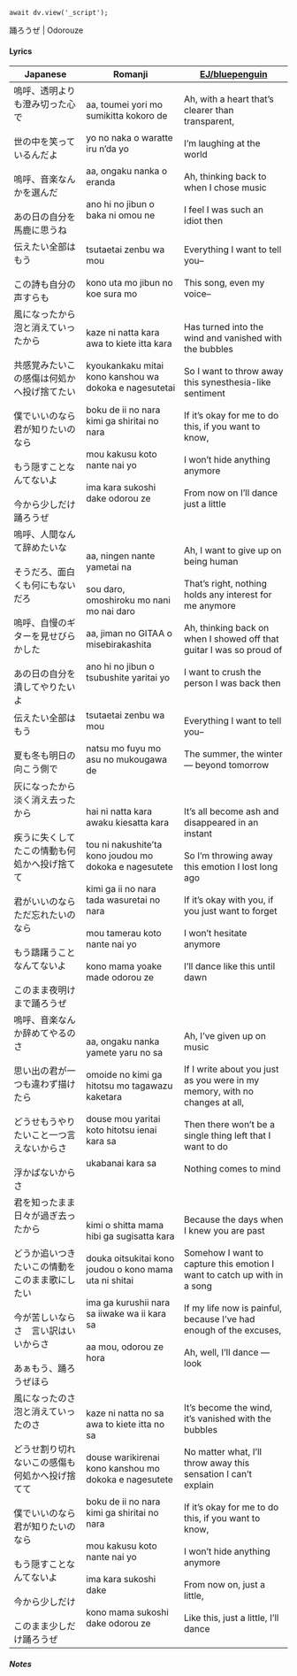 ```dataviewjs
await dv.view('_script');
```
踊ろうぜ | Odorouze
#### Lyrics

| Japanese                                                                                                                          | Romanji                                                                                                                                                                                                                                                              | [EJ/bluepenguin](https://ejtranslations.wordpress.com/2020/05/12/yorushika-odorou-ze/)                                                                                                                                                                                                                     |
| --------------------------------------------------------------------------------------------------------------------------------- | -------------------------------------------------------------------------------------------------------------------------------------------------------------------------------------------------------------------------------------------------------------------- | ---------------------------------------------------------------------------------------------------------------------------------------------------------------------------------------------------------------------------------------------------------------------------------------------------------- |
| 嗚呼、透明よりも澄み切った心で<br><br>世の中を笑っているんだよ<br><br>嗚呼、音楽なんかを選んだ<br><br>あの日の自分を馬鹿に思うね                                                      | aa, toumei yori mo sumikitta kokoro de<br><br>yo no naka o waratte iru n’da yo<br><br>aa, ongaku nanka o eranda<br><br>ano hi no jibun o baka ni omou ne                                                                                                             | Ah, with a heart that’s clearer than transparent,<br><br>I’m laughing at the world<br><br>Ah, thinking back to when I chose music<br><br>I feel I was such an idiot then                                                                                                                                   |
| 伝えたい全部はもう<br><br>この詩も自分の声すらも                                                                                                      | tsutaetai zenbu wa mou<br><br>kono uta mo jibun no koe sura mo                                                                                                                                                                                                       | Everything I want to tell you–<br><br>This song, even my voice–                                                                                                                                                                                                                                            |
| 風になったから　泡と消えていったから<br><br>共感覚みたいこの感傷は何処かへ投げ捨てたい<br><br>僕でいいのなら　君が知りたいのなら<br><br>もう隠すことなんてないよ<br><br>今から少しだけ踊ろうぜ                   | kaze ni natta kara awa to kiete itta kara<br><br>kyoukankaku mitai kono kanshou wa dokoka e nagesutetai<br><br>boku de ii no nara kimi ga shiritai no nara<br><br>mou kakusu koto nante nai yo<br><br>ima kara sukoshi dake odorou ze                                | Has turned into the wind and vanished with the bubbles<br><br>So I want to throw away this synesthesia-like sentiment<br><br>If it’s okay for me to do this, if you want to know,<br><br>I won’t hide anything anymore<br><br>From now on I’ll dance just a little                                         |
| 嗚呼、人間なんて辞めたいな<br><br>そうだろ、面白くも何にもないだろ<br><br>嗚呼、自慢のギターを見せびらかした<br><br>あの日の自分を潰してやりたいよ                                             | aa, ningen nante yametai na<br><br>sou daro, omoshiroku mo nani mo nai daro<br><br>aa, jiman no GITAA o misebirakashita<br><br>ano hi no jibun o tsubushite yaritai yo                                                                                               | Ah, I want to give up on being human<br><br>That’s right, nothing holds any interest for me anymore<br><br>Ah, thinking back on when I showed off that guitar I was so proud of<br><br>I want to crush the person I was back then                                                                          |
| 伝えたい全部はもう<br><br>夏も冬も明日の向こう側で                                                                                                     | tsutaetai zenbu wa mou<br><br>natsu mo fuyu mo asu no mukougawa de                                                                                                                                                                                                   | Everything I want to tell you–<br><br>The summer, the winter — beyond tomorrow                                                                                                                                                                                                                             |
| 灰になったから　淡く消え去ったから<br><br>疾うに失くしてたこの情動も何処かへ投げ捨てて<br><br>君がいいのなら　ただ忘れたいのなら<br><br>もう躊躇うことなんてないよ<br><br>このまま夜明けまで踊ろうぜ                | hai ni natta kara awaku kiesatta kara<br><br>tou ni nakushite’ta kono joudou mo dokoka e nagesutete<br><br>kimi ga ii no nara tada wasuretai no nara<br><br>mou tamerau koto nante nai yo<br><br>kono mama yoake made odorou ze                                      | It’s all become ash and disappeared in an instant<br><br>So I’m throwing away this emotion I lost long ago<br><br>If it’s okay with you, if you just want to forget<br><br>I won’t hesitate anymore<br><br>I’ll dance like this until dawn                                                                 |
| 嗚呼、音楽なんか辞めてやるのさ<br><br>思い出の君が一つも違わず描けたら<br><br>どうせもうやりたいこと一つ言えないからさ<br><br>浮かばないからさ                                               | aa, ongaku nanka yamete yaru no sa<br><br>omoide no kimi ga hitotsu mo tagawazu kaketara<br><br>douse mou yaritai koto hitotsu ienai kara sa<br><br>ukabanai kara sa                                                                                                 | Ah, I’ve given up on music<br><br>If I write about you just as you were in my memory, with no changes at all,<br><br>Then there won’t be a single thing left that I want to do<br><br>Nothing comes to mind                                                                                                |
| 君を知ったまま　日々が過ぎ去ったから<br><br>どうか追いつきたいこの情動をこのまま歌にしたい<br><br>今が苦しいならさ　言い訳はいいからさ<br><br>あぁもう、踊ろうぜほら                                    | kimi o shitta mama hibi ga sugisatta kara<br><br>douka oitsukitai kono joudou o kono mama uta ni shitai<br><br>ima ga kurushii nara sa iiwake wa ii kara sa<br><br>aa mou, odorou ze hora                                                                            | Because the days when I knew you are past<br><br>Somehow I want to capture this emotion I want to catch up with in a song<br><br>If my life now is painful, because I’ve had enough of the excuses,<br><br>Ah, well, I’ll dance — look                                                                     |
| 風になったのさ　泡と消えていったのさ<br><br>どうせ割り切れないこの感傷も何処かへ投げ捨てて<br><br>僕でいいのなら　君が知りたいのなら<br><br>もう隠すことなんてないよ<br><br>今から少しだけ<br><br>このまま少しだけ踊ろうぜ | kaze ni natta no sa awa to kiete itta no sa<br><br>douse warikirenai kono kanshou mo dokoka e nagesutete<br><br>boku de ii no nara kimi ga shiritai no nara<br><br>mou kakusu koto nante nai yo<br><br>ima kara sukoshi dake<br><br>kono mama sukoshi dake odorou ze | It’s become the wind, it’s vanished with the bubbles<br><br>No matter what, I’ll throw away this sensation I can’t explain<br><br>If it’s okay for me to do this, if you want to know,<br><br>I won’t hide anything anymore<br><br>From now on, just a little,<br><br>Like this, just a little, I’ll dance |
##### Notes
>